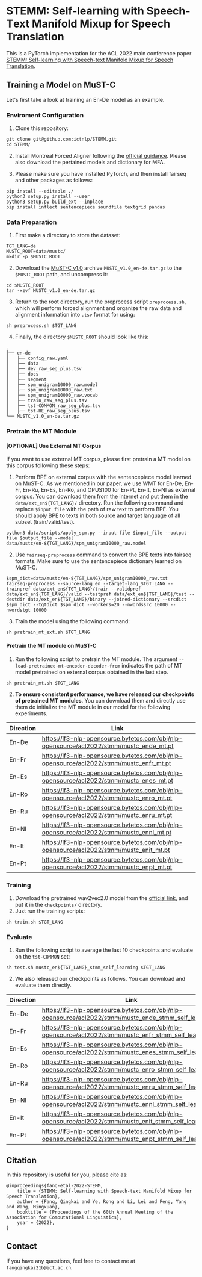 # STEMM: Self-learning with **S**peech-**T**ext **M**anifold **M**ixup for Speech Translation

This is a PyTorch implementation for the ACL 2022 main conference paper [STEMM: Self-learning with Speech-text Manifold Mixup for Speech Translation](https://arxiv.org/abs/2203.10426).

## Training a Model on MuST-C

Let's first take a look at training an En-De model as an example.

### Enviroment Configuration

1. Clone this repository:

```shell
git clone git@github.com:ictnlp/STEMM.git
cd STEMM/
```

2. Install Montreal Forced Aligner following the [official guidance](https://montreal-forced-aligner.readthedocs.io/en/v1.0/installation.html). Please also download the pertained models and dictionary for MFA.

3. Please make sure you have installed PyTorch, and then install fairseq and other packages as follows:

```shell
pip install --editable ./
python3 setup.py install --user
python3 setup.py build_ext --inplace
pip install inflect sentencepiece soundfile textgrid pandas
```

### Data Preparation

1. First make a directory to store the dataset:

```shell
TGT_LANG=de
MUSTC_ROOT=data/mustc/
mkdir -p $MUSTC_ROOT
```

2. Download the [MuST-C v1.0](https://ict.fbk.eu/must-c/) archive `MUSTC_v1.0_en-de.tar.gz` to the `$MUSTC_ROOT` path, and uncompress it:

```shell
cd $MUSTC_ROOT
tar -xzvf MUSTC_v1.0_en-de.tar.gz
```

3. Return to the root directory, run the preprocess script `preprocess.sh`, which will perform forced alignment and organize the raw data and alignment information into `.tsv` format for using:

```shell
sh preprocess.sh $TGT_LANG
```

4. Finally, the directory `$MUSTC_ROOT` should look like this:

```
.
├── en-de
│   ├── config_raw.yaml
│   ├── data
│   ├── dev_raw_seg_plus.tsv
│   ├── docs
│   ├── segment
│   ├── spm_unigram10000_raw.model
│   ├── spm_unigram10000_raw.txt
│   ├── spm_unigram10000_raw.vocab
│   ├── train_raw_seg_plus.tsv
│   ├── tst-COMMON_raw_seg_plus.tsv
│   ├── tst-HE_raw_seg_plus.tsv
└── MUSTC_v1.0_en-de.tar.gz
```

### Pretrain the MT Module

#### [OPTIONAL] Use External MT Corpus

If you want to use external MT corpus, please first pretrain a MT model on this corpus following these steps:

1. Perform BPE on external corpus with the sentencepiece model learned on MuST-C. As we mentioned in our paper, we use WMT for En-De, En-Fr, En-Ru, En-Es, En-Ro, and OPUS100 for En-Pt, En-It, En-Nl as external corpus. You can download them from the internet and put them in the `data/ext_en${TGT_LANG}/` directory. Run the following command and replace `$input_file` with the path of raw text to perform BPE. You should apply BPE to texts in both source and target language of all subset (train/valid/test).

```shell
python3 data/scripts/apply_spm.py --input-file $input_file --output-file $output_file --model data/mustc/en-${TGT_LANG}/spm_unigram10000_raw.model
```

2. Use `fairseq-preprocess` command to convert the BPE texts into fairseq formats. Make sure to use the sentencepiece dictionary learned on MuST-C.

```shell
$spm_dict=data/mustc/en-${TGT_LANG}/spm_unigram10000_raw.txt
fairseq-preprocess --source-lang en --target-lang $TGT_LANG --trainpref data/ext_en${TGT_LANG}/train --validpref data/ext_en${TGT_LANG}/valid --testpref data/ext_en${TGT_LANG}/test --destdir data/ext_en${TGT_LANG}/binary --joined-dictionary --srcdict $spm_dict --tgtdict $spm_dict --workers=20 --nwordssrc 10000 --nwordstgt 10000
```

3. Train the model using the following command:

```shell
sh pretrain_mt_ext.sh $TGT_LANG
```

#### Pretrain the MT module on MuST-C

1. Run the following script to pretrain the MT module. The argument `--load-pretrained-mt-encoder-decoder-from` indicates the path of MT model pretrained on external corpus obtained in the last step.

```shell
sh pretrain_mt.sh $TGT_LANG
```

2. **To ensure consistent performance, we have released our checkpoints of pretrained MT modules**. You can download them and directly use them do initialize the MT module in our model for the following experiments.

| Direction | Link |
| --------- | ---- |
| En-De     |  https://lf3-nlp-opensource.bytetos.com/obj/nlp-opensource/acl2022/stmm/mustc_ende_mt.pt    |
| En-Fr     |  https://lf3-nlp-opensource.bytetos.com/obj/nlp-opensource/acl2022/stmm/mustc_enfr_mt.pt    |
| En-Es     |  https://lf3-nlp-opensource.bytetos.com/obj/nlp-opensource/acl2022/stmm/mustc_enes_mt.pt    |
| En-Ro     |  https://lf3-nlp-opensource.bytetos.com/obj/nlp-opensource/acl2022/stmm/mustc_enro_mt.pt    |
| En-Ru     |  https://lf3-nlp-opensource.bytetos.com/obj/nlp-opensource/acl2022/stmm/mustc_enru_mt.pt    |
| En-Nl     |  https://lf3-nlp-opensource.bytetos.com/obj/nlp-opensource/acl2022/stmm/mustc_ennl_mt.pt    |
| En-It     |  https://lf3-nlp-opensource.bytetos.com/obj/nlp-opensource/acl2022/stmm/mustc_enit_mt.pt    |
| En-Pt     |  https://lf3-nlp-opensource.bytetos.com/obj/nlp-opensource/acl2022/stmm/mustc_enpt_mt.pt    |

### Training

1. Download the pretrained wav2vec2.0 model from the [official link](https://dl.fbaipublicfiles.com/fairseq/wav2vec/wav2vec_small.pt), and put it in the `checkpoints/` directory.
2. Just run the training scripts:

```shell
sh train.sh $TGT_LANG
```

### Evaluate

1. Run the following script to average the last 10 checkpoints and evaluate on the `tst-COMMON` set:

```shell
sh test.sh mustc_en${TGT_LANG}_stmm_self_learning $TGT_LANG
```

2. We also released our checkpoints as follows. You can download and evaluate them directly.

| Direction | Link |
| --------- | ---- |
| En-De     |  https://lf3-nlp-opensource.bytetos.com/obj/nlp-opensource/acl2022/stmm/mustc_ende_stmm_self_learning.pt    |
| En-Fr     |  https://lf3-nlp-opensource.bytetos.com/obj/nlp-opensource/acl2022/stmm/mustc_enfr_stmm_self_learning.pt    |
| En-Es     |  https://lf3-nlp-opensource.bytetos.com/obj/nlp-opensource/acl2022/stmm/mustc_enes_stmm_self_learning.pt    |
| En-Ro     |  https://lf3-nlp-opensource.bytetos.com/obj/nlp-opensource/acl2022/stmm/mustc_enro_stmm_self_learning.pt    |
| En-Ru     |  https://lf3-nlp-opensource.bytetos.com/obj/nlp-opensource/acl2022/stmm/mustc_enru_stmm_self_learning.pt    |
| En-Nl     |  https://lf3-nlp-opensource.bytetos.com/obj/nlp-opensource/acl2022/stmm/mustc_ennl_stmm_self_learning.pt    |
| En-It     |  https://lf3-nlp-opensource.bytetos.com/obj/nlp-opensource/acl2022/stmm/mustc_enit_stmm_self_learning.pt    |
| En-Pt     |  https://lf3-nlp-opensource.bytetos.com/obj/nlp-opensource/acl2022/stmm/mustc_enpt_stmm_self_learning.pt    |

## Citation
In this repository is useful for you, please cite as:

```
@inproceedings{fang-etal-2022-STEMM,
	title = {STEMM: Self-learning with Speech-text Manifold Mixup for Speech Translation},
	author = {Fang, Qingkai and Ye, Rong and Li, Lei and Feng, Yang and Wang, Mingxuan},
	booktitle = {Proceedings of the 60th Annual Meeting of the Association for Computational Linguistics},
	year = {2022},
}
```

## Contact

If you have any questions, feel free to contact me at `fangqingkai21b@ict.ac.cn`.

